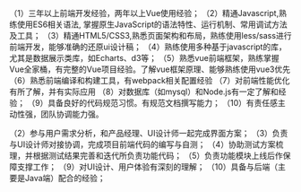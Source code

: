 （1）三年以上前端开发经验，两年以上Vue使用经验；
（2）精通Javascript,熟练使用ES6相关语法, 掌握原生JavaScript的语法特性、运行机制、常用调试方法及工具；
（3）精通HTML5/CSS3,熟悉页面架构和布局，熟练使用less/sass进行前端开发，能够准确的还原ui设计稿；
（4）熟练使用多种基于javascript的库，尤其是数据展示类库，如Echarts、d3等；
（5）熟悉vue前端框架，熟练掌握Vue全家桶，有完整的Vue项目经验。了解vue框架原理、能够熟练使用vue3优先
（6）熟悉前端编译和构建工具，有webpack相关配置经验
（7）对前端性能优化有所了解，并有实际应用
（8）对数据库（如mysql）和Node.js有一定了解和经验；
（9）具备良好的代码规范习惯。有规范文档撰写能力；
（10）有责任感主动性强，团队协调能力强。




（2）参与用户需求分析，和产品经理、UI设计师一起完成界面方案；
（3）负责与UI设计师对接协调，完成项目前端代码的编写与自测；
（4）协助测试方案梳理，并根据测试结果完善和迭代所负责功能代码；
（5）负责功能模块上线后作保障支撑工作；
（9）对UI设计、用户体验有深刻的理解；
（10）具备与后端（主要是Java端）配合的经验；


<template>
  <div id="dialog">
    <div class="border">
      <div @click="closeDialog" class="closeImg"></div>
      <span class="message">这是一段信息</span>
    </div>
  </div>
</template>


<script>
  export default {
    name: "",
    data(){
      return {}
    },
    methods:{
      closeDialog(){
         //给父组件传参
         this.$emit('closeDialog',false)
      }
    }
  }
</script>
 
<style scoped>
  #dialog{
    position: fixed;
    top: 0;
    left: 0;
    background: rgba(0,0,0,0.3);
    width: 100%;
    height: 100%;
  }
  .message{
    text-align: center;
    position: absolute;
    top: 50%;
  }
  .closeImg{
    width: 20px;
    height: 20px;
    float: right;
    margin-right: 5px;
    margin-top: 5px;
    cursor: pointer;
    background-image: url(../../assets/close.png);
    background-size: cover;
    background-repeat: no-repeat;
  }
  .border{
    text-align: center;
    background-color: white;
    border-radius: 20px;
    width: 50%;
    height: 50%;
    position: absolute;
    left: 50%;
    top: 50%;
    transform: translate(-50%,-50%);
  }
</style>